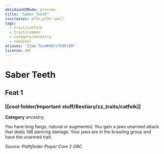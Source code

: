 ```yaml
---
obsidianUIMode: preview
title: "Saber Teeth"
cssclasses: pf2e,pf2e-spell
tags:
  - trait/catfolk
  - trait/common
  - category/ancestry
  - remaster
aliases: "Item.TnumR9XCvTb9FzkM"
license: ORC
---
```

# Saber Teeth
## Feat 1
### [[cool folder/Important stuff/Bestiary/zz_traits/catfolk]]

**Category** ancestry; 




You have long fangs, natural or augmented. You gain a jaws unarmed attack that deals 1d6 piercing damage. Your jaws are in the brawling group and have the unarmed trait.

*Source: Pathfinder Player Core 2*
*ORC*